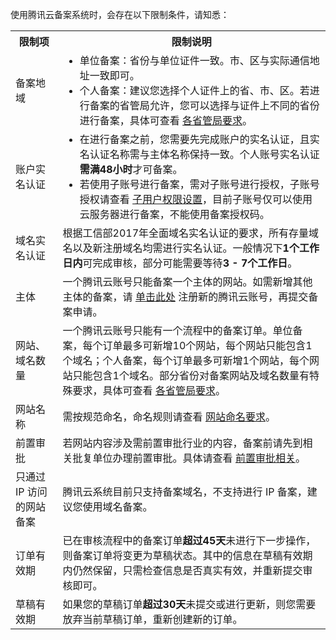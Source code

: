 使用腾讯云备案系统时，会存在以下限制条件，请知悉：

<table>
<tr>
<th width="15%">限制项</th>
<th>限制说明</th>
</tr>
<tr>
<td>备案地域</td>
<td><ul style="margin: 0;"><li>单位备案：省份与单位证件一致。市、区与实际通信地址一致即可。</li><li>个人备案：建议您选择个人证件上的省、市、区。若进行备案的省管局允许，您可以选择与证件上不同的省份进行备案，具体可查看 <a href="https://cloud.tencent.com/document/product/243/3474">各省管局要求</a>。</li></ul></td>
</tr>
<tr>
<td>账户实名认证</td>
<td><ul style="margin: 0;"><li>在进行备案之前，您需要先完成账户的实名认证，且实名认证名称需与主体名称保持一致。个人账号实名认证<strong>需满48小时</strong>才可备案。</li><li>若使用子账号进行备案，需对子账号进行授权，子账号授权请查看 <a href="https://cloud.tencent.com/document/product/598/36256">子用户权限设置</a>，目前子账号仅可以使用云服务器进行备案，不能使用备案授权码。</li></ul></td>
</tr>
<tr>
<td>域名实名认证</td>
<td>根据工信部2017年全面域名实名认证的要求，所有存量域名以及新注册域名均需进行实名认证。一般情况下<strong>1个工作日内</strong>可完成审核，部分可能需要等待<strong>3 - 7个工作日</strong>。</td>
</tr>
<tr>
<td>主体</td>
<td>一个腾讯云账号只能备案一个主体的网站。如需新增其他主体的备案，请 <a href="https://cloud.tencent.com/register">单击此处</a> 注册新的腾讯云账号，再提交备案申请。</td>
</tr>
<tr>
<td>网站、域名数量</td>
<td>一个腾讯云账号只能有一个流程中的备案订单。单位备案，每个订单最多可新增10个网站，每个网站只能包含1个域名；个人备案，每个订单最多可新增1个网站，每个网站只能包含1个域名。部分省份对备案网站及域名数量有特殊要求，具体可查看 <a href="https://cloud.tencent.com/document/product/243/3474">各省管局要求</a>。</td>
</tr>
<tr>
<td>网站名称</td>
<td>需按规范命名，命名规则请查看 <a href="https://cloud.tencent.com/document/product/243/11740">网站命名要求</a>。</td>
</tr>
<tr>
<td>前置审批</td>
<td>若网站内容涉及需前置审批行业的内容，备案前请先到相关批复单位办理前置审批。具体请查看 <a href="https://cloud.tencent.com/document/product/243/36185">前置审批相关</a>。</td>
</tr>
<tr>
<td>只通过 IP 访问的网站备案</td>
<td>腾讯云系统目前只支持备案域名，不支持进行 IP 备案，建议您使用域名备案。</td>
</tr>
<tr>
<td>订单有效期</td>
<td>已在审核流程中的备案订单<strong>超过45天</strong>未进行下一步操作，则备案订单将变更为草稿状态。其中的信息在草稿有效期内仍然保留，只需检查信息是否真实有效，并重新提交审核即可。</td>
</tr>
<tr>
<td>草稿有效期</td>
<td>如果您的草稿订单<strong>超过30天</strong>未提交或进行更新，则您需要放弃当前草稿订单，重新创建新的订单。</td>
</tr>
</table>

